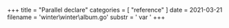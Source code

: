+++
title = "Parallel declare"
categories = [ "reference" ]
date = 2021-03-21
filename = 'winter\winter\album.go'
substr = ' var '
+++
